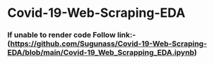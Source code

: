 # Covid-19-Web-Scraping-EDA
### If unable to render code Follow link:-(https://github.com/Sugunass/Covid-19-Web-Scraping-EDA/blob/main/Covid-19_Web_Scrapping_EDA.ipynb)


